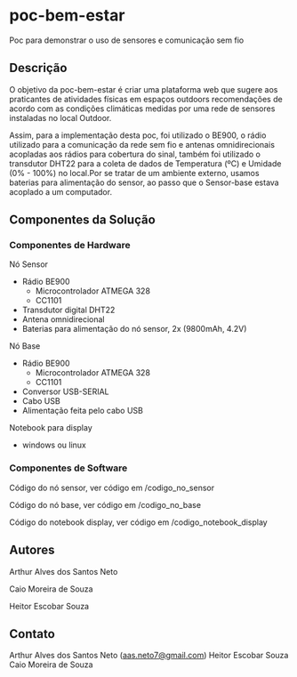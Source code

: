 # poc-bem-estar
Poc para demonstrar o uso de sensores e comunicação sem fio

## Descrição 
  O objetivo da poc-bem-estar é  criar uma plataforma web que sugere aos praticantes de atividades físicas em espaços outdoors recomendações de acordo com as condições climáticas medidas por uma rede de sensores instaladas no local Outdoor.
  
  Assim, para a implementação desta poc, foi utilizado o BE900, o rádio utilizado para a comunicação da rede sem fio e antenas omnidirecionais acopladas aos rádios para cobertura do sinal, também foi utilizado o transdutor DHT22 para a coleta de dados de Temperatura (ºC) e Umidade (0% - 100%) no local.Por se tratar de um ambiente externo, usamos baterias para alimentação do sensor, ao passo que o Sensor-base estava acoplado a um computador.

## Componentes da Solução 
### Componentes de Hardware
Nó Sensor
- Rádio BE900
  - Microcontrolador ATMEGA 328
  - CC1101
- Transdutor digital DHT22
- Antena omnidirecional
- Baterias para alimentação do nó sensor, 2x (9800mAh, 4.2V)

Nó Base
- Rádio BE900
  - Microcontrolador ATMEGA 328
  - CC1101
- Conversor USB-SERIAL
- Cabo USB
- Alimentação feita pelo cabo USB

Notebook para display
- windows ou linux
### Componentes de Software
Código do nó sensor, ver código em /codigo_no_sensor

Código do nó base, ver código em /codigo_no_base

Código do notebook display, ver código em /codigo_notebook_display


## Autores 
Arthur Alves dos Santos Neto

Caio Moreira de Souza

Heitor Escobar Souza

## Contato
Arthur Alves dos Santos Neto (aas.neto7@gmail.com)
Heitor Escobar Souza
Caio Moreira de Souza
